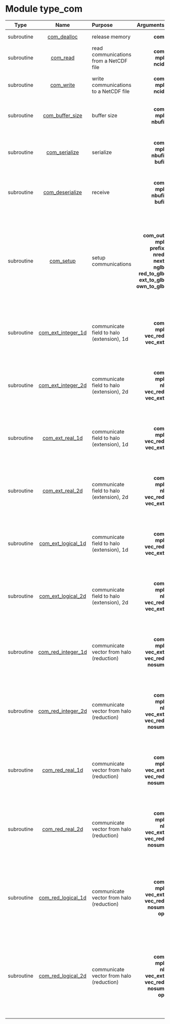 # Module type_com

| Type | Name | Purpose | Arguments |     | Type | Intent |
| :--: | :--: | :------ | ----: | :-------- | :--: | :----: |
| subroutine | [com_dealloc](https://github.com/JCSDA/saber/tree/develop/src/saber/bump/type_com.F90#L78) | release memory | **com** |  Communication data | class(com_type) | inout |
| subroutine | [com_read](https://github.com/JCSDA/saber/tree/develop/src/saber/bump/type_com.F90#L105) | read communications from a NetCDF file | **com**<br>**mpl**<br>**ncid** |  Communication data<br> MPI data<br> NetCDF file | class(com_type)<br>type(mpl_type)<br>integer | inout<br>inout<br>in |
| subroutine | [com_write](https://github.com/JCSDA/saber/tree/develop/src/saber/bump/type_com.F90#L164) | write communications to a NetCDF file | **com**<br>**mpl**<br>**ncid** |  Communication data<br> MPI data<br> NetCDF file | class(com_type)<br>type(mpl_type)<br>integer | in<br>inout<br>in |
| subroutine | [com_buffer_size](https://github.com/JCSDA/saber/tree/develop/src/saber/bump/type_com.F90#L215) | buffer size | **com**<br>**mpl**<br>**nbufi** |  Communication data<br> MPI data<br> Buffer size (integer) | class(com_type)<br>type(mpl_type)<br>integer | in<br>inout<br>out |
| subroutine | [com_serialize](https://github.com/JCSDA/saber/tree/develop/src/saber/bump/type_com.F90#L234) | serialize | **com**<br>**mpl**<br>**nbufi**<br>**bufi** |  Communication data<br> MPI data<br> Buffer size (integer)<br> Buffer (integer) | class(com_type)<br>type(mpl_type)<br>integer<br>integer | in<br>inout<br>in<br>out |
| subroutine | [com_deserialize](https://github.com/JCSDA/saber/tree/develop/src/saber/bump/type_com.F90#L292) | receive | **com**<br>**mpl**<br>**nbufi**<br>**bufi** |  Communication data<br> MPI data<br> Buffer size (integer)<br> Buffer (integer) | class(com_type)<br>type(mpl_type)<br>integer<br>integer | inout<br>inout<br>in<br>in |
| subroutine | [com_setup](https://github.com/JCSDA/saber/tree/develop/src/saber/bump/type_com.F90#L367) | setup communications | **com_out**<br>**mpl**<br>**prefix**<br>**nred**<br>**next**<br>**nglb**<br>**red_to_glb**<br>**ext_to_glb**<br>**own_to_glb** |  Communication data<br> MPI data<br> Prefix<br> Reduced halo size<br> Extended halo size<br> Global size<br> Reduced halo to global<br> Extended halo to global<br> Own data to global | class(com_type)<br>type(mpl_type)<br>character(len=*)<br>integer<br>integer<br>integer<br>integer<br>integer<br>integer | inout<br>inout<br>in<br>in<br>in<br>in<br>in<br>in<br>in |
| subroutine | [com_ext_integer_1d](https://github.com/JCSDA/saber/tree/develop/src/saber/bump/type_com.F90#L687) | communicate field to halo (extension), 1d | **com**<br>**mpl**<br>**vec_red**<br>**vec_ext** |  Communication data<br> MPI data<br> Reduced vector<br> Extended vector | class(com_type)<br>type(mpl_type)<br>integer<br>integer | in<br>inout<br>in<br>out |
| subroutine | [com_ext_integer_2d](https://github.com/JCSDA/saber/tree/develop/src/saber/bump/type_com.F90#L743) | communicate field to halo (extension), 2d | **com**<br>**mpl**<br>**nl**<br>**vec_red**<br>**vec_ext** |  Communication data<br> MPI data<br> Number of levels<br> Reduced vector<br> Extended vector | class(com_type)<br>type(mpl_type)<br>integer<br>integer<br>integer | in<br>inout<br>in<br>in<br>out |
| subroutine | [com_ext_real_1d](https://github.com/JCSDA/saber/tree/develop/src/saber/bump/type_com.F90#L809) | communicate field to halo (extension), 1d | **com**<br>**mpl**<br>**vec_red**<br>**vec_ext** |  Communication data<br> MPI data<br> Reduced vector<br> Extended vector | class(com_type)<br>type(mpl_type)<br>real(kind_real)<br>real(kind_real) | in<br>inout<br>in<br>out |
| subroutine | [com_ext_real_2d](https://github.com/JCSDA/saber/tree/develop/src/saber/bump/type_com.F90#L865) | communicate field to halo (extension), 2d | **com**<br>**mpl**<br>**nl**<br>**vec_red**<br>**vec_ext** |  Communication data<br> MPI data<br> Number of levels<br> Reduced vector<br> Extended vector | class(com_type)<br>type(mpl_type)<br>integer<br>real(kind_real)<br>real(kind_real) | in<br>inout<br>in<br>in<br>out |
| subroutine | [com_ext_logical_1d](https://github.com/JCSDA/saber/tree/develop/src/saber/bump/type_com.F90#L931) | communicate field to halo (extension), 1d | **com**<br>**mpl**<br>**vec_red**<br>**vec_ext** |  Communication data<br> MPI data<br> Reduced vector<br> Extended vector | class(com_type)<br>type(mpl_type)<br>logical<br>logical | in<br>inout<br>in<br>out |
| subroutine | [com_ext_logical_2d](https://github.com/JCSDA/saber/tree/develop/src/saber/bump/type_com.F90#L987) | communicate field to halo (extension), 2d | **com**<br>**mpl**<br>**nl**<br>**vec_red**<br>**vec_ext** |  Communication data<br> MPI data<br> Number of levels<br> Reduced vector<br> Extended vector | class(com_type)<br>type(mpl_type)<br>integer<br>logical<br>logical | in<br>inout<br>in<br>in<br>out |
| subroutine | [com_red_integer_1d](https://github.com/JCSDA/saber/tree/develop/src/saber/bump/type_com.F90#L1054) | communicate vector from halo (reduction) | **com**<br>**mpl**<br>**vec_ext**<br>**vec_red**<br>**nosum** |  Communication data<br> MPI data<br> Extended vector<br> Reduced vector<br> No-sum flag | class(com_type)<br>type(mpl_type)<br>integer<br>integer<br>logical | in<br>inout<br>in<br>out<br>in |
| subroutine | [com_red_integer_2d](https://github.com/JCSDA/saber/tree/develop/src/saber/bump/type_com.F90#L1162) | communicate vector from halo (reduction) | **com**<br>**mpl**<br>**nl**<br>**vec_ext**<br>**vec_red**<br>**nosum** |  Communication data<br> MPI data<br> Number of levels<br> Extended vector<br> Reduced vector<br> No-sum flag | class(com_type)<br>type(mpl_type)<br>integer<br>integer<br>integer<br>logical | in<br>inout<br>in<br>in<br>out<br>in |
| subroutine | [com_red_real_1d](https://github.com/JCSDA/saber/tree/develop/src/saber/bump/type_com.F90#L1280) | communicate vector from halo (reduction) | **com**<br>**mpl**<br>**vec_ext**<br>**vec_red**<br>**nosum** |  Communication data<br> MPI data<br> Extended vector<br> Reduced vector<br> No-sum flag | class(com_type)<br>type(mpl_type)<br>real(kind_real)<br>real(kind_real)<br>logical | in<br>inout<br>in<br>out<br>in |
| subroutine | [com_red_real_2d](https://github.com/JCSDA/saber/tree/develop/src/saber/bump/type_com.F90#L1388) | communicate vector from halo (reduction) | **com**<br>**mpl**<br>**nl**<br>**vec_ext**<br>**vec_red**<br>**nosum** |  Communication data<br> MPI data<br> Number of levels<br> Extended vector<br> Reduced vector<br> No-sum flag | class(com_type)<br>type(mpl_type)<br>integer<br>real(kind_real)<br>real(kind_real)<br>logical | in<br>inout<br>in<br>in<br>out<br>in |
| subroutine | [com_red_logical_1d](https://github.com/JCSDA/saber/tree/develop/src/saber/bump/type_com.F90#L1507) | communicate vector from halo (reduction) | **com**<br>**mpl**<br>**vec_ext**<br>**vec_red**<br>**nosum**<br>**op** |  Communication data<br> MPI data<br> Extended vector<br> Reduced vector<br> No-sum flag<br> Logical operation for the sum | class(com_type)<br>type(mpl_type)<br>logical<br>logical<br>logical<br>character(len=*) | in<br>inout<br>in<br>out<br>in<br>in |
| subroutine | [com_red_logical_2d](https://github.com/JCSDA/saber/tree/develop/src/saber/bump/type_com.F90#L1632) | communicate vector from halo (reduction) | **com**<br>**mpl**<br>**nl**<br>**vec_ext**<br>**vec_red**<br>**nosum**<br>**op** |  Communication data<br> MPI data<br> Number of levels<br> Extended vector<br> Reduced vector<br> No-sum flag<br> Logical operation for the sum | class(com_type)<br>type(mpl_type)<br>integer<br>logical<br>logical<br>logical<br>character(len=*) | in<br>inout<br>in<br>in<br>out<br>in<br>in |
